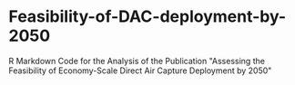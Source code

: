 # Feasibility-of-DAC-deployment-by-2050


R Markdown Code for the Analysis of the Publication "Assessing the Feasibility of Economy-Scale Direct Air Capture Deployment by 2050"
